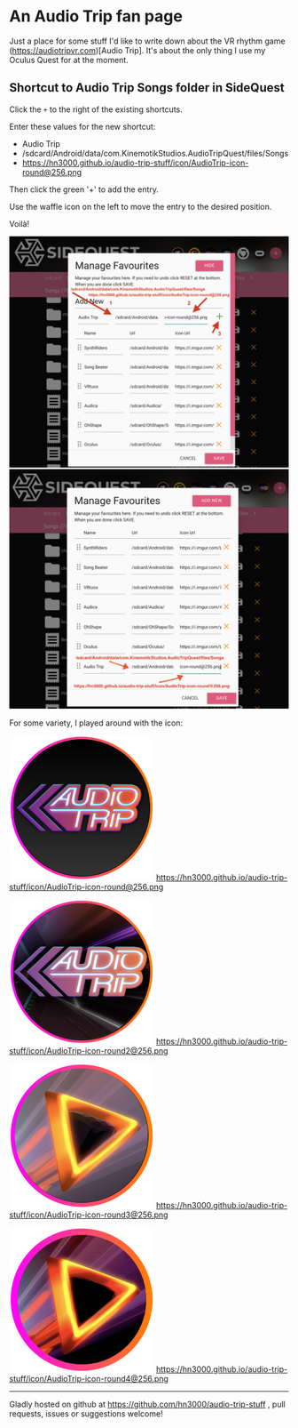 
# An Audio Trip fan page

Just a place for some stuff I'd like to write down about the VR rhythm game
(https://audiotripvr.com)[Audio Trip]. It's about the only thing
I use my Oculus Quest for at the moment.


## Shortcut to Audio Trip Songs folder in SideQuest

Click the `+` to the right of the existing shortcuts.

Enter these values for the new shortcut:

* Audio Trip
* /sdcard/Android/data/com.KinemotikStudios.AudioTripQuest/files/Songs
* https://hn3000.github.io/audio-trip-stuff/icon/AudioTrip-icon-round@256.png

Then click the green '+' to add the entry.

Use the waffle icon on the left to move the entry to the desired position.

Voilà!

![Create shortcut in SideQuest](./img/SideQuest-icon-create.png)
![Finished shortcut in SideQuest](./img/SideQuest-icon-after.png)

For some variety, I played around with the icon:

![icon1](./icon/AudioTrip-icon-round@256.png) 
<https://hn3000.github.io/audio-trip-stuff/icon/AudioTrip-icon-round@256.png>


![icon2](./icon/AudioTrip-icon-round2@256.png)
<https://hn3000.github.io/audio-trip-stuff/icon/AudioTrip-icon-round2@256.png>

![icon3](./icon/AudioTrip-icon-round3@256.png)
<https://hn3000.github.io/audio-trip-stuff/icon/AudioTrip-icon-round3@256.png>

![icon4](./icon/AudioTrip-icon-round4@256.png) <https://hn3000.github.io/audio-trip-stuff/icon/AudioTrip-icon-round4@256.png>


------

Gladly hosted on github at <https://github.com/hn3000/audio-trip-stuff> , pull requests, issues or suggestions welcome!